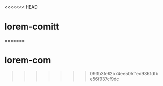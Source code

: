 <<<<<<< HEAD
# lorem-comitt

=======
# lorem-com
>>>>>>> 093b3fe62b74ee505f1ed9361dfbe56f937df9dc
 
